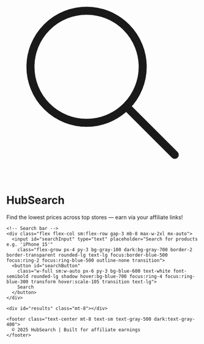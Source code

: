 <!DOCTYPE html>
<html lang="en">
<head>
  <meta charset="UTF-8" />
  <meta name="viewport" content="width=device-width, initial-scale=1.0" />
  <title>HubSearch – Best Deals & Affiliate Earnings</title>
  <script src="https://cdn.tailwindcss.com"></script>
  <link href="https://fonts.googleapis.com/css2?family=Inter:wght@400;600;700&display=swap" rel="stylesheet">
  <style>
    body { font-family: 'Inter', sans-serif; }
    .platform-card { transition: all 0.3s ease; }
    .platform-card:hover { transform: translateY(-6px); box-shadow: 0 10px 25px -5px rgba(0,0,0,.1); }
  </style>
</head>
<body class="bg-gray-100 dark:bg-gray-900 text-gray-900 dark:text-gray-100 min-h-screen p-4">

  <div class="max-w-5xl mx-auto bg-white dark:bg-gray-800 rounded-2xl shadow-2xl p-6 md:p-10">
    <div class="text-center mb-8">
      <svg xmlns="http://www.w3.org/2000/svg" class="h-12 w-12 mx-auto mb-3 text-blue-500" fill="none" viewBox="0 0 24 24" stroke="currentColor">
        <path stroke-linecap="round" stroke-linejoin="round" d="M21 21l-6-6m2-5a7 7 0 11-14 0 7 7 0 0114 0z" />
      </svg>
      <h1 class="text-3xl md:text-4xl font-bold">HubSearch</h1>
      <p class="text-gray-500 dark:text-gray-400 mt-2">Find the lowest prices across top stores — earn via your affiliate links!</p>
    </div>

    <!-- Search bar -->
    <div class="flex flex-col sm:flex-row gap-3 mb-8 max-w-2xl mx-auto">
      <input id="searchInput" type="text" placeholder="Search for products e.g. 'iPhone 15'"
        class="flex-grow px-4 py-3 bg-gray-100 dark:bg-gray-700 border-2 border-transparent rounded-lg text-lg focus:border-blue-500 focus:ring-2 focus:ring-blue-500 outline-none transition">
      <button id="searchButton"
        class="w-full sm:w-auto px-6 py-3 bg-blue-600 text-white font-semibold rounded-lg shadow hover:bg-blue-700 focus:ring-4 focus:ring-blue-300 transform hover:scale-105 transition text-lg">
        Search
      </button>
    </div>

    <div id="results" class="mt-8"></div>

    <footer class="text-center mt-8 text-sm text-gray-500 dark:text-gray-400">
      © 2025 HubSearch | Built for affiliate earnings
    </footer>
  </div>

  <script>
    const searchInput = document.getElementById('searchInput');
    const searchButton = document.getElementById('searchButton');
    const resultsContainer = document.getElementById('results');

    // ⚙️ Your affiliate links
    const affiliate = {
      amazon: "yourtag-21", // 🟢 Replace with your Amazon Associate tag
      flipkart: "https://fkrtt.in/en/ERMzv4", // 🟢 Your Flipkart affiliate short link
      ajio: "https://ajjio.xyz/en/FScW6k", // 🟢 Your Ajio affiliate link
      myntra: "https://myntr.cc/en/1Aoalf", // 🟢 Your Myntra affiliate link
      meesho: "" // Optional — can add Earnly or direct link later
    };

    // 🛒 Platforms configuration
    const platforms = [
      {
        name: "Amazon",
        logo: "https://upload.wikimedia.org/wikipedia/commons/a/a9/Amazon_logo.svg",
        url: q => `https://www.amazon.in/s?k=${encodeURIComponent(q)}&tag=${affiliate.amazon}`
      },
      {
        name: "Flipkart",
        logo: "https://static-assets-web.flixcart.com/batman-returns/batman-returns/p/images/fkheaderlogo_exploreplus-44005d.svg",
        url: q => `${affiliate.flipkart}?q=${encodeURIComponent(q)}`
      },
      {
        name: "Meesho",
        logo: "https://upload.wikimedia.org/wikipedia/commons/8/80/Meesho_logo.svg",
        url: q => `https://www.meesho.com/search?q=${encodeURIComponent(q)}`
      },
      {
        name: "Ajio",
        logo: "https://upload.wikimedia.org/wikipedia/commons/f/fa/Ajio_Logo.svg",
        url: q => `${affiliate.ajio}?search=${encodeURIComponent(q)}`
      },
      {
        name: "Myntra",
        logo: "https://upload.wikimedia.org/wikipedia/commons/d/d5/Myntra_logo.svg",
        url: q => `${affiliate.myntra}?q=${encodeURIComponent(q)}`
      }
    ];

    // 🔍 Search handler
    function performSearch() {
      const query = searchInput.value.trim();
      if (!query) {
        resultsContainer.innerHTML = `<p class="text-center text-red-500 font-medium">Please enter a product name to search.</p>`;
        return;
      }

      const cards = platforms.map(p => `
        <a href="${p.url(query)}" target="_blank" rel="noopener noreferrer"
           class="platform-card block bg-white dark:bg-gray-700 rounded-lg shadow-md p-6 text-center">
          <img src="${p.logo}" alt="${p.name} logo" class="h-10 mx-auto mb-3 object-contain">
          <h3 class="font-semibold text-lg mb-1">${p.name}</h3>
          <p class="text-sm text-blue-500">View ${p.name} Deals →</p>
        </a>
      `).join('');

      resultsContainer.innerHTML = `
        <div class="mb-4 text-center">
          <h2 class="text-2xl font-bold">Best Offers for “${query}”</h2>
          <p class="text-gray-500 dark:text-gray-400">Click a store below to explore the best deals with your affiliate tracking.</p>
        </div>
        <div class="grid grid-cols-1 sm:grid-cols-2 lg:grid-cols-3 xl:grid-cols-5 gap-4">${cards}</div>
        <p class="mt-6 text-center text-sm text-gray-400">*All links include your affiliate tracking — earn on every purchase!</p>
      `;
    }

    searchButton.addEventListener('click', performSearch);
    searchInput.addEventListener('keydown', e => { if (e.key === 'Enter') performSearch(); });
  </script>
</body>
</html>
